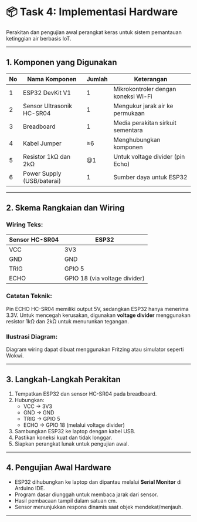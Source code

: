 # 📦 Task 4: Implementasi Hardware

Perakitan dan pengujian awal perangkat keras untuk sistem pemantauan ketinggian air berbasis IoT.

---

## 1. Komponen yang Digunakan

| No | Nama Komponen              | Jumlah | Keterangan                              |
|----|----------------------------|--------|------------------------------------------|
| 1  | ESP32 DevKit V1            | 1      | Mikrokontroler dengan koneksi Wi-Fi      |
| 2  | Sensor Ultrasonik HC-SR04  | 1      | Mengukur jarak air ke permukaan          |
| 3  | Breadboard                 | 1      | Media perakitan sirkuit sementara        |
| 4  | Kabel Jumper               | ≥6     | Menghubungkan komponen                   |
| 5  | Resistor 1kΩ dan 2kΩ       | @1     | Untuk voltage divider (pin Echo)         |
| 6  | Power Supply (USB/baterai) | 1      | Sumber daya untuk ESP32                  |

---

## 2. Skema Rangkaian dan Wiring

### Wiring Teks:
| Sensor HC-SR04 | ESP32        |
|----------------|--------------|
| VCC            | 3V3          |
| GND            | GND          |
| TRIG           | GPIO 5       |
| ECHO           | GPIO 18 (via voltage divider) |

### Catatan Teknik:
Pin ECHO HC-SR04 memiliki output 5V, sedangkan ESP32 hanya menerima 3.3V. Untuk mencegah kerusakan, digunakan **voltage divider** menggunakan resistor 1kΩ dan 2kΩ untuk menurunkan tegangan.

### Ilustrasi Diagram:
Diagram wiring dapat dibuat menggunakan Fritzing atau simulator seperti Wokwi.

---

## 3. Langkah-Langkah Perakitan

1. Tempatkan ESP32 dan sensor HC-SR04 pada breadboard.
2. Hubungkan:
   - VCC → 3V3
   - GND → GND
   - TRIG → GPIO 5
   - ECHO → GPIO 18 (melalui voltage divider)
3. Sambungkan ESP32 ke laptop dengan kabel USB.
4. Pastikan koneksi kuat dan tidak longgar.
5. Siapkan perangkat lunak untuk pengujian awal.

---

## 4. Pengujian Awal Hardware

- ESP32 dihubungkan ke laptop dan dipantau melalui **Serial Monitor** di Arduino IDE.
- Program dasar diunggah untuk membaca jarak dari sensor.
- Hasil pembacaan tampil dalam satuan cm.
- Sensor menunjukkan respons dinamis saat objek mendekat/menjauh.

---
